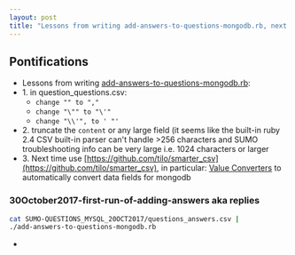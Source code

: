 ```yaml
---
layout: post
title: "Lessons from writing add-answers-to-questions-mongodb.rb, next time use smarter_csv and Value Converters?!?!"
---
```


## Pontifications

* Lessons from writing [add-answers-to-questions-mongodb.rb](https://github.com/rtanglao/sumo-questions/blob/master/add-answers-to-questions-mongodb.rb):
* 1\. in question_questions.csv: 
    * ```change "" to ","```
    * ```change "\"" to "\'"```
    * ```change "\\'", to ' "'```
* 2\. truncate the ```content``` or any large field (it seems like the built-in ruby 2.4 CSV built-in parser can't handle >256 characters and SUMO troubleshooting info can be very large i.e. 1024 characters or larger
* 3\. Next time use [https://github.com/tilo/smarter_csv](https://github.com/tilo/smarter_csv), in particular: [Value Converters](https://github.com/tilo/smarter_csv#example-6-using-value-converters) to automatically convert data fields for mongodb


### 30October2017-first-run-of-adding-answers aka replies
```bash
cat SUMO-QUESTIONS_MYSQL_20OCT2017/questions_answers.csv | 
./add-answers-to-questions-mongodb.rb
```

* 